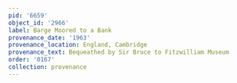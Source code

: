 ```yaml
---
pid: '6659'
object_id: '2966'
label: Barge Moored to a Bank
provenance_date: '1963'
provenance_location: England, Cambridge
provenance_text: Bequeathed by Sir Bruce to Fitzwilliam Museum
order: '0167'
collection: provenance
---
```

